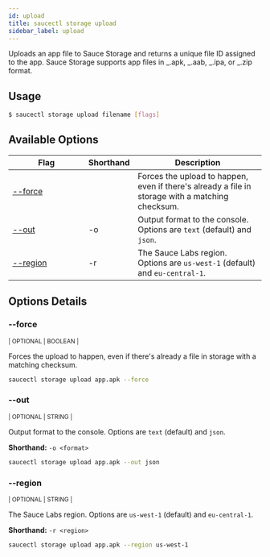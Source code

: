 ```yaml
---
id: upload
title: saucectl storage upload
sidebar_label: upload
---
```


Uploads an app file to Sauce Storage and returns a unique file ID assigned to the app. Sauce Storage supports app files in _.apk, _.aab, _.ipa, or _.zip format.

## Usage

```bash
$ saucectl storage upload filename [flags]
```

## Available Options

<table id="table-cli">
  <thead>
    <tr>
      <th width="30%">Flag</th>
      <th width="10%">Shorthand</th>
      <th>Description</th>
    </tr>
  </thead>
  <tbody>
    <tr>
      <td><span className="t-cli"><a href="#--force">--force</a></span></td>
      <td><span className="t-cli"></span></td>
      <td>Forces the upload to happen, even if there's already a file in storage with a matching checksum.</td>
    </tr>
    <tr>
      <td><span className="t-cli"><a href="#--out">--out</a></span></td>
      <td><span className="t-cli">-o</span></td>
      <td>Output format to the console. Options are <code>text</code> (default) and <code>json</code>.</td>
    </tr>
    <tr>
      <td><span className="t-cli"><a href="#--region">--region</a></span></td>
      <td><span className="t-cli">-r</span></td>
      <td>The Sauce Labs region. Options are <code>us-west-1</code> (default) and <code>eu-central-1</code>.</td>
    </tr>
  </tbody>
</table>

## Options Details

### <span className="cli">--force</span>

<div className="cli-desc">
<p><small>| OPTIONAL | BOOLEAN |</small></p>

Forces the upload to happen, even if there's already a file in storage with a matching checksum.

```bash
saucectl storage upload app.apk --force
```

</div>

### <span className="cli">--out</span>

<div className="cli-desc">
<p><small>| OPTIONAL | STRING |</small></p>

Output format to the console. Options are `text` (default) and `json`.

**Shorthand:** `-o <format>`

```bash
saucectl storage upload app.apk --out json
```

</div>

### <span className="cli">--region</span>

<div className="cli-desc">
<p><small>| OPTIONAL | STRING |</small></p>

The Sauce Labs region. Options are `us-west-1` (default) and `eu-central-1`.

**Shorthand:** `-r <region>`

```bash
saucectl storage upload app.apk --region us-west-1
```

</div>
